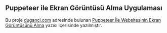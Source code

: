 ## Puppeteer ile Ekran Görüntüsü Alma Uygulaması
Bu proje [duganci.com](https://duganci.com) adresinde bulunan [Puppeteer İle Websitesinin Ekran Görüntüsünü Alma](https://duganci.com/puppeteer-ile-websitesinin-ekran-goruntusunu-alma/) yazısı içerisinde yazılmıştır.
